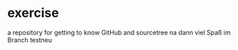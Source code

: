 # exercise
a repository for getting to know GitHub
and sourcetree
na dann viel Spaß
im Branch testneu
